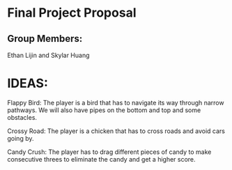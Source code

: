 # Final Project Proposal

## Group Members:

Ethan Lijin and Skylar Huang
# IDEAS:

Flappy Bird: The player is a bird that has to navigate its way through narrow pathways. We will also have pipes on the bottom and top and some obstacles. 

Crossy Road: The player is a chicken that has to cross roads and avoid cars going by. 

Candy Crush: The player has to drag different pieces of candy to make consecutive threes to eliminate the candy and get a higher score. 
